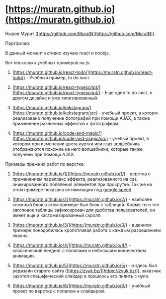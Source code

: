 # [https://muratn.github.io](https://muratn.github.io)

Ныров Мурат ([https://github.com/MuratN](https://github.com/MuratN))

Портфолио:

В данный момент активно изучаю react и nodejs.

Вот несколько учебных примеров на js:

1. [https://muratn.github.io/react-todo/](https://muratn.github.io/react-todo/) - Учебный пример, to do лист.

2. [https://muratn.github.io/react-typescript/](https://muratn.github.io/react-typescript/) - Еще один to do лист, в другом дизайне и уже типизированный.

3. [https://muratn.github.io/kekstagram/](https://muratn.github.io/kekstagram/src) - учебный проект, в которм реализовано получение фотографий при помощи AJAX, а также применение различных эффектов к фотографиям.

4. [https://muratn.github.io/code-and-magic/](https://muratn.github.io/code-and-magic/src) - учебый проект, в котором при изменении цвета куртки или глаз волшебника отображаются похожие на него волшебники, которые также получены при помощи AJAX.

Примеры прежних работ по верстке:

1. [https://muratn.github.io/1/](https://muratn.github.io/1/) - верстка с применением параллакс эффекта, реализованного на css, 
анимированного появления элементов при прокрутке. Так же на этом примере показана оптимизация под [google speed](https://developers.google.com/speed/pagespeed/insights/?url=https%3A%2F%2Fanzarsh.github.io%2F1%2F&tab=mobile).

2. [https://muratn.github.io/2/](https://muratn.github.io/2/) - наиболее сложный блок в этом примере был блок с таблицей. Кроме того что заголовок таблицы зафиксирован для удобства пользователей, он имеет еще и кастомизированный скролл.

3. [https://muratn.github.io/3/](https://muratn.github.io/3/) - в данном примере понадобилась кропотливая работа с каждым разрешением экрана.

4. [https://muratn.github.io/4/](https://muratn.github.io/4/) - классический лендинг с попапами и небольшим количеством анимации.

5. [https://muratn.github.io/5/](https://muratn.github.io/5/) - а здесь был редизайн старого сайта ([https://zvuk.bz/](https://zvuk.bz/)), заказчик захотел специфический слайдер и пришлось его пилить с нуля.

6. [https://muratn.github.io/6/](https://muratn.github.io/6/) - учебный проект по верстке с попапом и слайдером.

